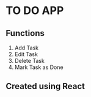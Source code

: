 # TO DO APP

## Functions

1. Add Task
2. Edit Task
3. Delete Task
4. Mark Task as Done

## Created using React 